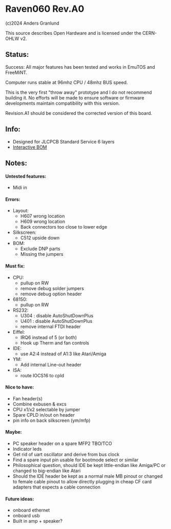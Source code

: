 # Raven060 Rev.A0

(c)2024 Anders Granlund

This source describes Open Hardware and is licensed under the CERN-OHLW v2.



## Status:
Success: All major features has been tested and works in EmuTOS and FreeMiNT.

Computer runs stable at 96mhz CPU / 48mhz BUS speed.

This is the very first "throw away" prototype and I do not recommend building it.
No efforts will be made to ensure software or firmware developments maintain compatibility with this version.

Revision.A1 should be considered the corrected version of this board.


## Info:
- Designed for JLCPCB Standard Service 6 layers
- [Interactive BOM](https://htmlpreview.github.io/?https://github.com/agranlund/raven/blob/main/hw/raven/a0/production/raven-a0_ibom.html)


## Notes:

#### Untested features:
- Midi in

#### Errors:
- Layout:
	- H607 wrong location
	- H609 wrong location
    - Back connectors too close to lower edge
- Silkscreen:
	- C512 upside down
- BOM:
	- Exclude DNP parts
	- Missing the jumpers

#### Must fix:
- CPU:
	- pullup on RW
	- remove debug solder jumpers
    - remove debug option header
- 68150:
	- pullup on RW
- RS232:
	- U304 : disable AutoShutDownPlus
	- U401 : disable AutoShutDownPlus
	- remove internal FTDI header
- Eiffel:
	- IRQ6 instead of 5 (or both)
	- Hook up Therm and fan controls
- IDE:
	- use A2:4 instead of A1:3 like Atari/Amiga
- YM:
	- Add internal Line-out header
- ISA:
	- route IOCS16 to cpld


#### Nice to have:
- Fan header(s)
- Combine exbusen & excs
- CPU x1/x2 selectable by jumper
- Spare CPLD in/out on header
- pin info on back silkscreen (ym/mfp)

#### Maybe:
- PC speaker header on a spare MFP2 TBO/TCO
- Indicator leds
- Get rid of uart oscillator and derive from bus clock
- Find a spare input pin usable for bootmode select or similar
- Philosophical question, should IDE be kept little-endian like Amiga/PC or changed to big-endian like Atari
- Should the IDE header be kept as a normal male MB pinout or changed to female cable pinout to allow directly plugging in cheap CF card adapters that expects a cable connection

#### Future ideas:
- onboard ethernet
- onboard usb
- Built in amp + speaker?

